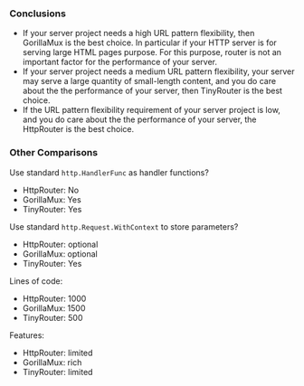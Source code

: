 



### Conclusions

* If your server project needs a high URL pattern flexibility,
then GorillaMux is the best choice.
In particular if your HTTP server is for serving large HTML pages purpose.
For this purpose, router is not an important factor for the performance of your server.
* If your server project needs a medium URL pattern flexibility,
your server may serve a large quantity of small-length content,
and you do care about the the performance of your server,
then TinyRouter is the best choice.
* If the URL pattern flexibility requirement of your server project is low,
and you do care about the the performance of your server,
the HttpRouter is the best choice.

### Other Comparisons

Use standard `http.HandlerFunc` as handler functions?
* HttpRouter: No
* GorillaMux: Yes
* TinyRouter: Yes

Use standard `http.Request.WithContext` to store parameters?
* HttpRouter: optional
* GorillaMux: optional
* TinyRouter: Yes

Lines of code:
* HttpRouter: 1000
* GorillaMux: 1500
* TinyRouter: 500

Features:
* HttpRouter: limited
* GorillaMux: rich
* TinyRouter: limited
